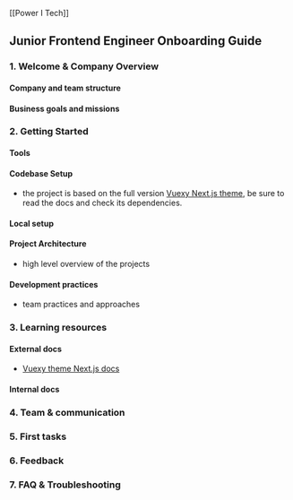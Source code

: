 [[Power I Tech]]

## Junior Frontend Engineer Onboarding Guide

### 1. Welcome & Company Overview

#### Company and team structure

#### Business goals and missions

### 2. Getting Started

#### Tools

#### Codebase Setup

- the project is based on the full version [Vuexy Next.js theme](https://pixinvent.com/vuexy-mui-nextjs-admin-template/), be sure to read the docs and check its dependencies.

#### Local setup

#### Project Architecture

- high level overview of the projects

#### Development practices

- team practices and approaches

### 3. Learning resources

#### External docs

- [Vuexy theme Next.js docs](https://demos.pixinvent.com/vuexy-nextjs-admin-template/documentation/)

#### Internal docs

### 4. Team & communication

### 5. First tasks

### 6. Feedback

### 7. FAQ & Troubleshooting

